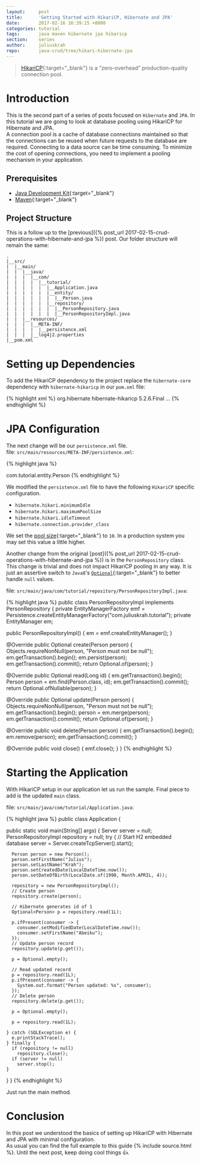 ```yaml
---
layout:     post
title:      'Getting Started with HikariCP, Hibernate and JPA'
date:       2017-02-16 16:39:15 +0000
categories: tutorial
tags:       java maven hibernate jpa hikaricp
section:    series
author:     juliuskrah
repo:       java-crud/tree/hikari-hibernate-jpa
---
```

> [HikariCP][]{:target="_blank"} is a “zero-overhead” production-quality connection pool.

# Introduction
This is the second part of a series of posts focused on `Hibernate` and `JPA`. In this tutorial we are going to look at database 
pooling using HikariCP for Hibernate and JPA.  
A connection pool is a cache of database connections maintained so that the connections can be reused when future requests to the 
database are required. Connecting to a data source can be time consuming. To minimize the cost of opening connections, you need to 
implement a pooling mechanism in your application.

## Prerequisites
- [Java Development Kit][JDK]{:target="_blank"}  
- [Maven][]{:target="_blank"}

## Project Structure
This is a follow up to the [previous]({% post_url 2017-02-15-crud-operations-with-hibernate-and-jpa %}) post. Our folder structure 
will remain the same:

```
.
|__src/
|  |__main/
|  |  |__java/
|  |  |  |__com/
|  |  |  |  |__tutorial/
|  |  |  |  |  |__Application.java
|  |  |  |  |  |__entity/
|  |  |  |  |  |  |__Person.java
|  |  |  |  |  |__repository/
|  |  |  |  |  |  |__PersonRepository.java
|  |  |  |  |  |  |__PersonRepositoryImpl.java
|  |  |__resources/
|  |  |  |__META-INF/
|  |  |  |  |__persistence.xml
|  |  |  |__log4j2.properties
|__pom.xml
```

# Setting up Dependencies
To add the HikariCP dependency to the project replace the `hibernate-core` dependency with `hibernate-hikaricp` in our 
`pom.xml` file:

{% highlight xml %}
<dependencies>
  <dependency>
    <groupId>org.hibernate</groupId>
    <artifactId>hibernate-hikaricp</artifactId>
    <version>5.2.6.Final</version>
  </dependency>
  ...
</dependencies>
{% endhighlight %}

# JPA Configuration
The next change will be our `persistence.xml` file.  
file: `src/main/resources/META-INF/persistence.xml`:

{% highlight java %}
<?xml version="1.0" encoding="UTF-8"?>
<persistence version="2.1"
    xmlns="http://xmlns.jcp.org/xml/ns/persistence" xmlns:xsi="http://www.w3.org/2001/XMLSchema-instance"
    xsi:schemaLocation="http://xmlns.jcp.org/xml/ns/persistence
    http://xmlns.jcp.org/xml/ns/persistence/persistence_2_1.xsd">
  <persistence-unit name="com.juliuskrah.tutorial"
    transaction-type="RESOURCE_LOCAL">
    <class>com.tutorial.entity.Person</class>
    <properties>
      <property name="javax.persistence.schema-generation.database.action"
        value="drop-and-create" />
      <property name="javax.persistence.provider"
        value="org.hibernate.jpa.HibernatePersistenceProvider" />
      <property name="javax.persistence.jdbc.driver" value="org.h2.Driver" />
      <property name="javax.persistence.jdbc.url" value="jdbc:h2:tcp://localhost/~/test" />
      <property name="javax.persistence.jdbc.user" value="sa" />
      <property name="javax.persistence.jdbc.password" value="" />
      <property name="hibernate.hikari.minimumIdle" value="5" />
      <property name="hibernate.hikari.maximumPoolSize" value="10" />
      <property name="hibernate.hikari.idleTimeout" value="30000" />
      <property name="hibernate.connection.provider_class" value="org.hibernate.hikaricp.internal.HikariCPConnectionProvider" />
    </properties>
  </persistence-unit>
</persistence>
{% endhighlight %}

We modified the `persistence.xml` file to have the following `HikariCP` specific configuration.

- `hibernate.hikari.minimumIdle`
- `hibernate.hikari.maximumPoolSize`
- `hibernate.hikari.idleTimeout`
- `hibernate.connection.provider_class`

We set the [pool size][Pool Sizing]{:target="_blank"} to `10`. In a production system you may set this value a little higher.

Another change from the original [post]({% post_url 2017-02-15-crud-operations-with-hibernate-and-jpa %}) is in the `PersonRepository` 
class. This change is trivial and does not impact HikariCP pooling in any way. It is just an assertive switch to 
`Java8`'s [`Optional`][Optional]{:target="_blank"} to better handle `null` values.

file: `src/main/java/com/tutorial/repository/PersonRepositoryImpl.java`:

{% highlight java %}
public class PersonRepositoryImpl implements PersonRepository {
  private EntityManagerFactory emf = Persistence.createEntityManagerFactory("com.juliuskrah.tutorial");
  private EntityManager em;

  public PersonRepositoryImpl() {
    em = emf.createEntityManager();
  }

  @Override
  public Optional<Person> create(Person person) {
    Objects.requireNonNull(person, "Person must not be null");
    em.getTransaction().begin();
    em.persist(person);
    em.getTransaction().commit();
    return Optional.of(person);
  }

  @Override
  public Optional<Person> read(Long id) {
    em.getTransaction().begin();
    Person person = em.find(Person.class, id);
    em.getTransaction().commit();
    return Optional.ofNullable(person);
  }

  @Override
  public Optional<Person> update(Person person) {
    Objects.requireNonNull(person, "Person must not be null");
    em.getTransaction().begin();
    person = em.merge(person);
    em.getTransaction().commit();
    return Optional.of(person);
  }

  @Override
  public void delete(Person person) {
    em.getTransaction().begin();
    em.remove(person);
    em.getTransaction().commit();
  }

  @Override
  public void close() {
    emf.close();
  }
}
{% endhighlight %}

# Starting the Application
With HikariCP setup in our application let us run the sample. Final piece to add is the updated `main` class.

file: `src/main/java/com/tutorial/Application.java`:

{% highlight java %}
public class Application {

  public static void main(String[] args) {
    Server server = null;
    PersonRepositoryImpl repository = null;
    try {
      // Start H2 embedded database
      server = Server.createTcpServer().start();

      Person person = new Person();
      person.setFirstName("Julius");
      person.setLastName("Krah");
      person.setCreatedDate(LocalDateTime.now());
      person.setDateOfBirth(LocalDate.of(1990, Month.APRIL, 4));

      repository = new PersonRepositoryImpl();
      // Create person
      repository.create(person);

      // Hibernate generates id of 1
      Optional<Person> p = repository.read(1L);

      p.ifPresent(consumer -> {
        consumer.setModifiedDate(LocalDateTime.now());
        consumer.setFirstName("Abeiku");
      });
      // Update person record
      repository.update(p.get());
			
      p = Optional.empty();

      // Read updated record
      p = repository.read(1L);
      p.ifPresent(consumer -> {
        System.out.format("Person updated: %s", consumer);
      });
      // Delete person
      repository.delete(p.get());
			
      p = Optional.empty();

      p = repository.read(1L);

    } catch (SQLException e) {
      e.printStackTrace();
    } finally {
      if (repository != null)
        repository.close();
      if (server != null)
        server.stop();
    }
  }
}
{% endhighlight %}

Just run the main method.

# Conclusion
In this post we understood the basics of setting up HikariCP with Hibernate and JPA with minimal configuration.  
As usual you can find the full example to this guide {% include source.html %}. Until the next post, keep doing cool things :+1:.


[HikariCP]: http://brettwooldridge.github.io/HikariCP/
[Pool Sizing]: https://github.com/brettwooldridge/HikariCP/wiki/About-Pool-Sizing
[Optional]: http://docs.oracle.com/javase/8/docs/api/java/util/Optional.html
[Maven]: http://maven.apache.org
[JDK]: http://www.oracle.com/technetwork/java/javase/downloads/index.html
